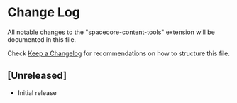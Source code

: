 # Change Log

All notable changes to the "spacecore-content-tools" extension will be documented in this file.

Check [Keep a Changelog](http://keepachangelog.com/) for recommendations on how to structure this file.

## [Unreleased]

- Initial release